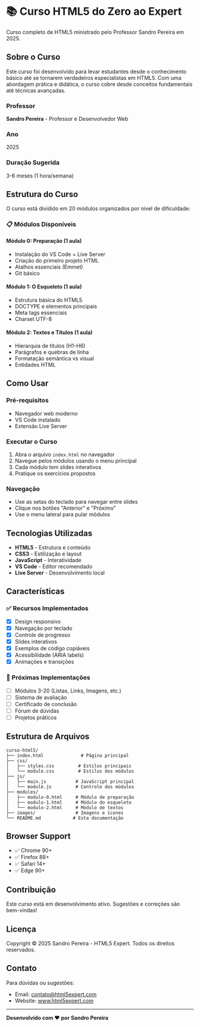 # 📚 Curso HTML5 do Zero ao Expert

Curso completo de HTML5 ministrado pelo Professor Sandro Pereira em 2025.

## Sobre o Curso

Este curso foi desenvolvido para levar estudantes desde o conhecimento básico até se tornarem verdadeiros especialistas em HTML5. Com uma abordagem prática e didática, o curso cobre desde conceitos fundamentais até técnicas avançadas.

### Professor
**Sandro Pereira** - Professor e Desenvolvedor Web

### Ano
2025

### Duração Sugerida
3-6 meses (1 hora/semana)

## Estrutura do Curso

O curso está dividido em 20 módulos organizados por nível de dificuldade:

### 📋 Módulos Disponíveis

#### Módulo 0: Preparação (1 aula)
- Instalação do VS Code + Live Server
- Criação do primeiro projeto HTML
- Atalhos essenciais (Emmet)
- Git básico

#### Módulo 1: O Esqueleto (1 aula)
- Estrutura básica do HTML5
- DOCTYPE e elementos principais
- Meta tags essenciais
- Charset UTF-8

#### Módulo 2: Textos e Títulos (1 aula)
- Hierarquia de títulos (H1-H6)
- Parágrafos e quebras de linha
- Formatação semântica vs visual
- Entidades HTML

## Como Usar

### Pré-requisitos
- Navegador web moderno
- VS Code instalado
- Extensão Live Server

### Executar o Curso

1. Abra o arquivo `index.html` no navegador
2. Navegue pelos módulos usando o menu principal
3. Cada módulo tem slides interativos
4. Pratique os exercícios propostos

### Navegação
- Use as setas do teclado para navegar entre slides
- Clique nos botões "Anterior" e "Próximo"
- Use o menu lateral para pular módulos

## Tecnologias Utilizadas

- **HTML5** - Estrutura e conteúdo
- **CSS3** - Estilização e layout
- **JavaScript** - Interatividade
- **VS Code** - Editor recomendado
- **Live Server** - Desenvolvimento local

## Características

### ✅ Recursos Implementados
- [x] Design responsivo
- [x] Navegação por teclado
- [x] Controle de progresso
- [x] Slides interativos
- [x] Exemplos de código copiáveis
- [x] Acessibilidade (ARIA labels)
- [x] Animações e transições

### 🚀 Próximas Implementações
- [ ] Módulos 3-20 (Listas, Links, Imagens, etc.)
- [ ] Sistema de avaliação
- [ ] Certificado de conclusão
- [ ] Fórum de dúvidas
- [ ] Projetos práticos

## Estrutura de Arquivos

```
curso-html5/
├── index.html              # Página principal
├── css/
│   ├── styles.css         # Estilos principais
│   └── module.css         # Estilos dos módulos
├── js/
│   ├── main.js           # JavaScript principal
│   └── module.js         # Controle dos módulos
├── modules/
│   ├── modulo-0.html     # Módulo de preparação
│   ├── modulo-1.html     # Módulo do esqueleto
│   └── modulo-2.html     # Módulo de textos
├── images/               # Imagens e ícones
└── README.md            # Esta documentação
```

## Browser Support

- ✅ Chrome 90+
- ✅ Firefox 88+
- ✅ Safari 14+
- ✅ Edge 90+

## Contribuição

Este curso está em desenvolvimento ativo. Sugestões e correções são bem-vindas!

## Licença

Copyright © 2025 Sandro Pereira - HTML5 Expert. Todos os direitos reservados.

## Contato

Para dúvidas ou sugestões:
- Email: contato@html5expert.com
- Website: www.html5expert.com

---

**Desenvolvido com ❤️ por Sandro Pereira**
